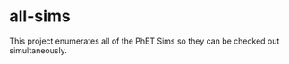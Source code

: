 all-sims
========

This project enumerates all of the PhET Sims so they can be checked out simultaneously.
